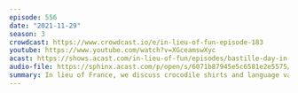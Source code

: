```yaml
---
episode: 556
date: "2021-11-29"
season: 3
crowdcast: https://www.crowdcast.io/e/in-lieu-of-fun-episode-183
youtube: https://www.youtube.com/watch?v=XGceamswXyc
acast: https://shows.acast.com/in-lieu-of-fun/episodes/bastille-day-in-november-with-paul-rosenzweig
audio-file: https://sphinx.acast.com/p/open/s/6071b87945e5c6581e2e5575/e/61b28434ee774b00126e245b/media.mp3
summary: In lieu of France, we discuss crocodile shirts and language variety
---
```

